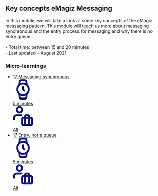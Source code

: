 <div class="ez-academy">
    <div class="ez-academy__body">
        <main class="master">
    <h2 class="title">Key concepts eMagiz Messaging</h2>
    <p>
       In this module, we will take a look at some key concepts of the eMagiz messaging pattern. This module will teach us more about messaging synchronous and the entry process for messaging and why there is no entry queue.
        </br></br>
        - Total time: between 15 and 20 minutes
        </br>
        - Last updated - August 2021
    </p>
    <h3 class="title">Micro-learnings</h3>
    <ul class="strip-container">
        <li class="strip">
            <a href="../../docs/microlearning/intermediate-key-concepts-emagiz-messaging-messaging-synchronous" class="strip__link">
            <label for="" class="strip__label">
                <span>17</span>
                 Messaging synchronous
            </label>
            <div class="strip__attribute">
                <img class="strip__attribute-icon strip__attribute-icon--duration" src="../../img/microlearning/academy_index/icon-duration32.svg"/>
                <div class="strip__attribute-label">5 minutes</div>
            </div>
            <div class="strip__attribute">
                <img class="strip__attribute-icon strip__attribute-icon--roles" src="../../img/microlearning/academy_index/icon-roles32.svg"/>
                <div class="strip__attribute-label">All</div>
            </div>
        </a>
        </li>
        <li class="strip">
            <a href="../../docs/microlearning/intermediate-key-concepts-emagiz-messaging-entry-not-a-queue" class="strip__link">
            <label for="" class="strip__label">
                <span>17</span>
                 Entry, not a queue
            </label>
            <div class="strip__attribute">
                <img class="strip__attribute-icon strip__attribute-icon--duration" src="../../img/microlearning/academy_index/icon-duration32.svg"/>
                <div class="strip__attribute-label">5 minutes</div>
            </div>
            <div class="strip__attribute">
                <img class="strip__attribute-icon strip__attribute-icon--roles" src="../../img/microlearning/academy_index/icon-roles32.svg"/>
                <div class="strip__attribute-label">All</div>
            </div>
        </a>
        </li>
    </ul>
    </main>
    </div>
</div>